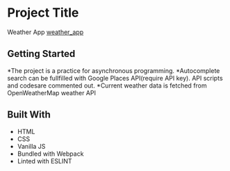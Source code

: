   # Project Title

  Weather App
  [weather_app](https://yldrmali.github.io/weather_app/)

  ## Getting Started

  *The project is a  practice for asynchronous programming.
  *Autocomplete search can be fullfilled with Google Places API(require API key). API scripts and codesare commented out.
  *Current weather data is fetched from OpenWeatherMap weather API


  ## Built With

  * HTML
  * CSS
  * Vanilla JS
  * Bundled with Webpack
  * Linted with ESLINT
